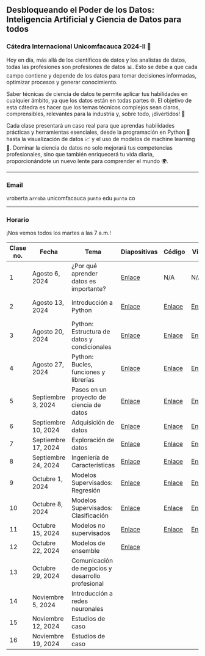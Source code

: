## Desbloqueando el Poder de los Datos: Inteligencia Artificial y Ciencia de Datos para todos
### Cátedra Internacional Unicomfacauca 2024-II 🚀

Hoy en día, más allá de los científicos de datos y los analistas de datos, todas las profesiones son profesiones de datos 📊. Esto se debe a que cada campo contiene y depende de los datos para tomar decisiones informadas, optimizar procesos y generar conocimiento.

Saber técnicas de ciencia de datos te permite aplicar tus habilidades en cualquier ámbito, ya que los datos están en todas partes 🌐. El objetivo de esta cátedra es hacer que los temas técnicos complejos sean claros, comprensibles, relevantes para la industria y, sobre todo, ¡divertidos! 👾

Cada clase presentará un caso real para que aprendas habilidades prácticas y herramientas esenciales, desde la programación en Python 🐍 hasta la visualización de datos 📈 y el uso de modelos de machine learning 🤖. Dominar la ciencia de datos no solo mejorará tus competencias profesionales, sino que también enriquecerá tu vida diaria, proporcionándote un nuevo lente para comprender el mundo 🌍.

***

### Email 

vroberta `arroba` unicomfacauca `punto` edu `punto` co

***

### Horario

¡Nos vemos todos los martes a las 7 a.m.!

| **Clase no.** | **Fecha**           | **Tema**                                 | **Diapositivas**                                                                                                                                                                                                                                     | **Código**                                                                                      | **Video**                                                                                                                     | **Clave** | **Taller**                                                                                                             |
|---------------|---------------------|------------------------------------------|------------------------------------------------------------------------------------------------------------------------------------------------------------------------------------------------------------------------------------------------------|-------------------------------------------------------------------------------------------------|-------------------------------------------------------------------------------------------------------------------------------|-----------|------------------------------------------------------------------------------------------------------------------------|
| 1             | Agosto 6, 2024      | ¿Por qué aprender datos es importante?   | [Enlace](https://nbviewer.org/github/vivianamarquez/unicomfacauca-ai-2024/blob/main/clases/01.%20%C2%BFPor%20qu%C3%A9%20aprender%20datos%20es%20tan%20importante%3F%20/01.%20%C2%BFPor%20qu%C3%A9%20aprender%20datos%20es%20tan%20importante%3F.pdf) | N/A                                                                                             | N/A                                                                                                                           | N/A       | [Enlace](https://forms.gle/GJHpEWBKzXxTQFrs9)                                                                          |
| 2             | Agosto 13, 2024     | Introducción a Python                    | [Enlace](https://nbviewer.org/github/vivianamarquez/unicomfacauca-ai-2024/blob/main/clases/02.%20Programaci%C3%B3n%20en%20Python%20Parte%201/02.%20Programaci%C3%B3n%20en%20Python%20Parte%201.pptx.pdf)                                             | [Enlace](https://colab.research.google.com/drive/14i3bmnxjpdEHmjWWNo_iSKF336Dv3XtC?usp=sharing) | [Enlace](https://www.youtube.com/watch?v=bwMGLvUQpO8) | N/A  | [Enlace](https://colab.research.google.com/drive/14i3bmnxjpdEHmjWWNo_iSKF336Dv3XtC?usp=sharing) -- Ejercicios al final |
| 3             | Agosto 20, 2024     | Python: Estructura de datos y condicionales     | [Enlace](https://nbviewer.org/github/vivianamarquez/unicomfacauca-ai-2024/blob/main/clases/03.%20Python%20Estructura%20de%20datos%20y%20Bucles/03.%20Python%20Estructura%20de%20Datos%20y%20Bucles.pdf)                                              | [Enlace](https://colab.research.google.com/drive/1Jlv5nKz6sDaSVsbyjosM14eo14ObNoXn)             | [Enlace](https://www.youtube.com/watch?v=P_etn0dNbUE) | N/A  | [Enlace](https://colab.research.google.com/drive/1uolAxCz5n4WGRZ9yJ6GvdXroXA-qTE2g?usp=sharing)                        |
| 4             | Agosto 27, 2024     | Python: Bucles, funciones y librerías            | [Enlace](https://nbviewer.org/github/vivianamarquez/unicomfacauca-ai-2024/blob/4a08571bc6a0057d6adc3a4c5a0113792dc41e90/clases/04.%20Python%20Bucles%2C%20Funciones%20y%20Librer%C3%ADas/04.%20Programaci%C3%B3n%20en%20Python%20Pt%203.pdf)                            | [Enlace](https://colab.research.google.com/drive/1apho4MjT__ORPghrLqWkj9fS1tUtqQVq?usp=sharing) |   [Enlace](https://www.youtube.com/watch?v=kdEvQtegyuc)     |    N/A       | [Enlace](https://colab.research.google.com/drive/1ZL6ggUyX1WxgsWKIauQq3VWwl57JV96q?usp=sharing)                        |
| 5  | Septiembre 3, 2024  | Pasos en un proyecto de ciencia de datos | [Enlace](https://nbviewer.org/github/vivianamarquez/unicomfacauca-ai-2024/blob/main/clases/05.%20Proyecto%20AI/05.%20Un%20proyecto%20de%20ciencia%20de%20datos.pdf) | [Enlace](https://colab.research.google.com/drive/1rm91WGUJNv_hRn77BE3qj2heKA2t4zLt?usp=sharing) | [Enlace](https://us06web.zoom.us/rec/share/Un1pufg0xmX0TumVPSGZyBdCTIseFfBjz3X1ymMNquBkA2LpLGI9QV0_iGny-77D.QtyrMKXxI0ftlIc-)  |  3+.Z+^.O | Diapositiva 44 |
| 6  | Septiembre 10, 2024 | Adquisición de datos                     |  [Enlace](https://nbviewer.org/github/vivianamarquez/unicomfacauca-ai-2024/blob/main/clases/06.%20Adquisici%C3%B3n%20de%20datos/06.%20Adquisici%C3%B3n%20de%20datos.pdf)         |   [Enlace](https://colab.research.google.com/drive/1SD0uy67f7RAxAocdK4DXW3e2lNliAWA2?usp=sharing)                                  |  [Enlace](https://us06web.zoom.us/rec/share/yZdhRVX6Y2afRLch2EKa4oBF9AupSHB0Ic_zZuLv39VN8sSKBTeJNjgi-BTumASv.WwPbXIkoJ6fNF6gY) | BMr=CJ59  |  [Enlace](https://colab.research.google.com/drive/16ne-V9DwTVEfhA6AAPcFxZDrp1SV-14M?usp=sharing)    (Bonus)          |
| 7  | Septiembre 17, 2024 | Exploración de datos  |   [Enlace](https://nbviewer.org/github/vivianamarquez/unicomfacauca-ai-2024/blob/main/clases/07.%20Exploraci%C3%B3n%20de%20datos/07.%20Exploraci%C3%B3n%20de%20datos.pdf)        |  [Enlace](https://colab.research.google.com/drive/1PJw_z5QhoimnpZk5Pqd5VODcoSjemW01?usp=sharing)           | [Enlace](https://us06web.zoom.us/rec/share/RCwDCuqHBxtJPHiI5Wx1IF7kXMri3OfoVB7gaNojjSZwqKe39xiZEmtRwuCPkc2E.j5pPj9JUE1mobOsL)  | 5PZM.R^a  |   Diapositiva 35             |
| 8  | Septiembre 24, 2024 | Ingeniería de Características |  [Enlace](https://nbviewer.org/github/vivianamarquez/unicomfacauca-ai-2024/blob/main/clases/08.%20Ingenier%C3%ADa%20de%20Caracter%C3%ADsticas/08.%20Ingenier%C3%ADa%20de%20Caracter%C3%ADsticas.pptx.pdf)   |    [Enlace](https://colab.research.google.com/drive/1j7V0oLEx_LOBJrKONLSmr5EVZtZxIdax?usp=sharing)    | [Enlace](https://us06web.zoom.us/rec/share/tQ6lplQsbbDZGBOUhzbfJYDu7EAbu5p-cKa27_1k0RAjf8IZGq3q_AkpAKkdqrQ0.7OGoEipuTUYZ206N)  | t+ft5e26  | Diapositiva 46               |
| 9  | Octubre 1, 2024     |  Modelos Supervisados: Regresión |  [Enlace](https://nbviewer.org/github/vivianamarquez/unicomfacauca-ai-2024/blob/main/clases/09.%20Modelos%20Supervisados%20-%20Regresi%C3%B3n/09.%20Modelos%20supervisados_%20Regresi%C3%B3n.pdf)  |  [Enlace](https://colab.research.google.com/drive/1EoB8U1wr5KTs7kIY8LL377Imrqzt7CbA?usp=sharing)  | [Enlace](https://us06web.zoom.us/rec/share/pZKrP-fFQzFLIxt72uT4MxqzcCxLz_lG9PIva5C2FNbvuJqcQYdRqQH1NrXpfO4.zTA55cf4ek7QE6mK)  | v5?78R8d |   [Enlace](https://colab.research.google.com/drive/1-sUX-O6Ya8Ro22Z4pKaRaievk1cNzFHF?usp=sharing)             |
| 10 | Octubre 8, 2024 |  Modelos Supervisados: Clasificación   | [Enlace](https://nbviewer.org/github/vivianamarquez/unicomfacauca-ai-2024/blob/main/clases/10.%20Modelos%20Supervisados%20-%20Clasificaci%C3%B3n/10.%20Modelos%20supervisados_%20Clasificaci%C3%B3n.pdf)   | [Enlace](https://colab.research.google.com/drive/1fVP3O4roR60W0mioWXSRh6jX-D2xXJZS?usp=sharing) | [Enlace](https://us06web.zoom.us/rec/share/xv3hlq8bqKR0JqYxTxadH1w3nxrfPV-d6Y8QTOC4rkSmWrIUYUJYOAz7zVPaEHuZ.7_FzkqK0RujOhQXT) | smcx#4N1  |  [Enlace](https://colab.research.google.com/drive/1tnOLfCNKQjBBYcqafHKVe7sPYgP-Qlcm?usp=sharing)     |
| 11 | Octubre 15, 2024    |  Modelos no supervisados     | [Enlace](https://nbviewer.org/github/vivianamarquez/unicomfacauca-ai-2024/blob/main/clases/11.%20Modelos%20NO%20supervisados/11.%20Modelos%20NO%20supervisados.pptx.pdf) | [Enlace](https://colab.research.google.com/drive/1CnrDudTWnrHlU_Wh0PUWBLcEz3zLNmnG#scrollTo=eZEtKsVFGFcE)  | [Enlace](https://us06web.zoom.us/rec/share/Tn1i3Pr7Uvpjqt3XmSMKqK6KQPPvId4zc5Sd7Vsmd1Qm3jM6Jey6XZvBISyOILw4.cqaiBQdSCPkHrj9l)  |  5HnXi.c. |  Diapositiva 59  |
| 12 | Octubre 22, 2024    |     Modelos de ensemble   |  [Enlace](https://nbviewer.org/github/vivianamarquez/unicomfacauca-ai-2024/blob/main/clases/12.%20Modelos%20de%20Ensamble/12.%20Modelos%20de%20Ensamble.pptx.pdf)     |      |   |   |                |
| 13 | Octubre 29, 2024    |    Comunicación de negocios y desarrollo profesional       |    |              |   |   |                |
| 14 | Noviembre 5, 2024   |  Introducción a redes neuronales   |        |         |   |   |     |
| 15 | Noviembre 12, 2024  |   Estudios de caso    |           |          |   |   |                |
| 16 | Noviembre 19, 2024  |     Estudios de caso   |               |                   |   |   |                |
